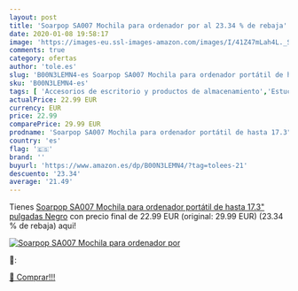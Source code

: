 ```yaml
---
layout: post
title: 'Soarpop SA007 Mochila para ordenador por al 23.34 % de rebaja'
date: 2020-01-08 19:58:17
image: 'https://images-eu.ssl-images-amazon.com/images/I/41Z47mLah4L._SL400_.jpg'
comments: true
category: ofertas
author: 'tole.es'
slug: 'B00N3LEMN4-es Soarpop SA007 Mochila para ordenador portátil de hasta...'
sku: 'B00N3LEMN4-es'
tags: [ 'Accesorios de escritorio y productos de almacenamiento','Estuches escolares','Herramientas de mano para jardinería','Jardinería','Jardín','Material de oficina','Materiales, organizadores y dispensadores de escritorio','Oficina y papelería','Tijeras de podar para jardinería','mochila', ]
actualPrice: 22.99 EUR
currency: EUR
price: 22.99
comparePrice: 29.99 EUR
prodname: 'Soarpop SA007 Mochila para ordenador portátil de hasta 17.3" pulgadas  Negro'
country: 'es'
flag: '🇪🇸'
brand: ''
buyurl: 'https://www.amazon.es/dp/B00N3LEMN4/?tag=tolees-21'
descuento: '23.34'
average: '21.49'
---
```


Tienes [Soarpop SA007 Mochila para ordenador portátil de hasta 17.3" pulgadas  Negro](https://www.amazon.es/dp/B00N3LEMN4/?tag=tolees-21) con precio final de  22.99 EUR (original: 29.99 EUR) (23.34 %  de rebaja) aqui!

[![Soarpop SA007 Mochila para ordenador por](https://images-eu.ssl-images-amazon.com/images/I/41Z47mLah4L._SL400_.jpg)](https://www.amazon.es/dp/B00N3LEMN4/?tag=tolees-21)

🔎:


[🛒 Comprar!!!](https://www.amazon.es/dp/B00N3LEMN4/?tag=tolees-21)
